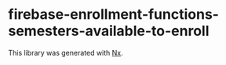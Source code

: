 # firebase-enrollment-functions-semesters-available-to-enroll

This library was generated with [Nx](https://nx.dev).
